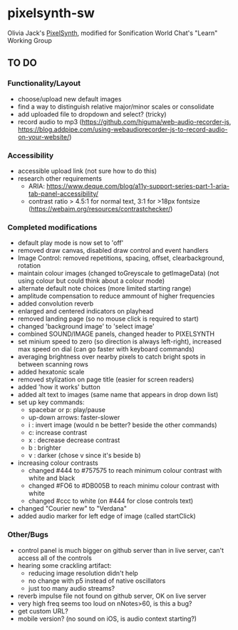 # pixelsynth-sw
Olivia Jack's [PixelSynth](https://ojack.xyz/PIXELSYNTH/), modified for Sonification World Chat's "Learn" Working Group


## TO DO

### Functionality/Layout
* choose/upload new default images
* find a way to distinguish relative major/minor scales or consolidate
* add uploaded file to dropdown and select? (tricky)
* record audio to mp3 (https://github.com/higuma/web-audio-recorder-js, https://blog.addpipe.com/using-webaudiorecorder-js-to-record-audio-on-your-website/)

### Accessibility
* accessible upload link (not sure how to do this)
* research other requirements
  * ARIA: https://www.deque.com/blog/a11y-support-series-part-1-aria-tab-panel-accessibility/
  * contrast ratio > 4.5:1 for normal text, 3:1 for >18px fontsize (https://webaim.org/resources/contrastchecker/)

### Completed modifications
* default play mode is now set to 'off'
* removed draw canvas, disabled draw control and event handlers
* Image Control: removed repetitions, spacing, offset, clearbackground, rotation
* maintain colour images (changed toGreyscale to getImageData) (not using colour but could think about a colour mode)
* alternate default note choices (more limited starting range)
* amplitude compensation to reduce ammount of higher frequencies
* added convolution reverb
* enlarged and centered indicators on playhead
* removed landing page (so no mouse click is required to start)
* changed 'background image' to 'select image'
* combined SOUND/IMAGE panels, changed header to PIXELSYNTH
* set minium speed to zero (so direction is always left-right), increased max speed on dial (can go faster with keyboard commands)
* averaging brightness over nearby pixels to catch bright spots in between scanning rows
* added hexatonic scale
* removed stylization on page title (easier for screen readers)
* added 'how it works' button
* added alt text to images (same name that appears in drop down list)
* set up key commands:
  * spacebar or p: play/pause
  * up-down arrows: faster-slower
  * i : invert image (would n be better? beside the other commands)
  * c: increase contrast
  * x : decrease decrease contrast
  * b : brighter
  * v : darker (chose v since it's beside b)
* increasing colour contrasts
  * changed #444 to #757575 to reach minimum colour contrast with white and black
  * changed #FO6 to #DB005B to reach minimu colour contrast with white
  * changed #ccc to white (on #444 for close controls text)
* changed "Courier new" to "Verdana"
* added audio marker for left edge of image (called startClick)

### Other/Bugs
* control panel is much bigger on github server than in live server, can't access all of the controls 
* hearing some crackling artifact:
  * reducing image resolution didn't help
  * no change with p5 instead of native oscillators
  * just too many audio streams?
* reverb impulse file not found on github server, OK on live server
* very high freq seems too loud on nNotes>60, is this a bug?
* get custom URL?
* mobile version? (no sound on iOS, is audio context starting?)
